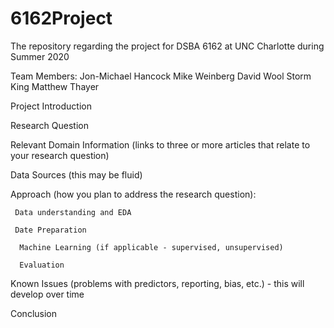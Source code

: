 # 6162Project
The repository regarding the project for DSBA 6162 at UNC Charlotte during Summer 2020


Team Members:
Jon-Michael Hancock
Mike Weinberg
David Wool
Storm King
Matthew Thayer

Project Introduction

Research Question

Relevant Domain Information (links to three or more articles that relate to your research question)

Data Sources (this may be fluid)

Approach (how you plan to address the research question):

     Data understanding and EDA

     Date Preparation

      Machine Learning (if applicable - supervised, unsupervised)

      Evaluation

Known Issues (problems with predictors, reporting, bias, etc.) - this will develop over time

Conclusion
